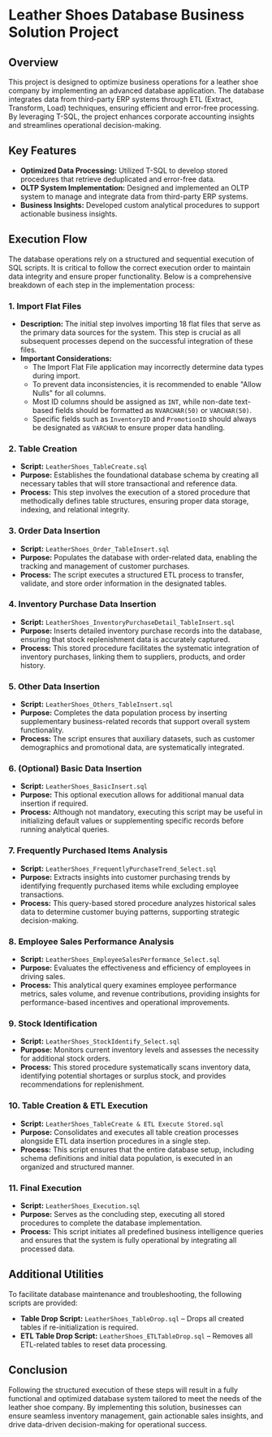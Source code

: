 # Leather Shoes Database Business Solution Project

## Overview
This project is designed to optimize business operations for a leather shoe company by implementing an advanced database application. The database integrates data from third-party ERP systems through ETL (Extract, Transform, Load) techniques, ensuring efficient and error-free processing. By leveraging T-SQL, the project enhances corporate accounting insights and streamlines operational decision-making.

## Key Features
- **Optimized Data Processing:** Utilized T-SQL to develop stored procedures that retrieve deduplicated and error-free data.
- **OLTP System Implementation:** Designed and implemented an OLTP system to manage and integrate data from third-party ERP systems.
- **Business Insights:** Developed custom analytical procedures to support actionable business insights.

## Execution Flow
The database operations rely on a structured and sequential execution of SQL scripts. It is critical to follow the correct execution order to maintain data integrity and ensure proper functionality. Below is a comprehensive breakdown of each step in the implementation process:

### 1. Import Flat Files
- **Description:** The initial step involves importing 18 flat files that serve as the primary data sources for the system. This step is crucial as all subsequent processes depend on the successful integration of these files.
- **Important Considerations:**
  - The Import Flat File application may incorrectly determine data types during import.
  - To prevent data inconsistencies, it is recommended to enable "Allow Nulls" for all columns.
  - Most ID columns should be assigned as `INT`, while non-date text-based fields should be formatted as `NVARCHAR(50)` or `VARCHAR(50)`. 
  - Specific fields such as `InventoryID` and `PromotionID` should always be designated as `VARCHAR` to ensure proper data handling.

### 2. Table Creation
- **Script:** `LeatherShoes_TableCreate.sql`
- **Purpose:** Establishes the foundational database schema by creating all necessary tables that will store transactional and reference data.
- **Process:** This step involves the execution of a stored procedure that methodically defines table structures, ensuring proper data storage, indexing, and relational integrity.

### 3. Order Data Insertion
- **Script:** `LeatherShoes_Order_TableInsert.sql`
- **Purpose:** Populates the database with order-related data, enabling the tracking and management of customer purchases.
- **Process:** The script executes a structured ETL process to transfer, validate, and store order information in the designated tables.

### 4. Inventory Purchase Data Insertion
- **Script:** `LeatherShoes_InventoryPurchaseDetail_TableInsert.sql`
- **Purpose:** Inserts detailed inventory purchase records into the database, ensuring that stock replenishment data is accurately captured.
- **Process:** This stored procedure facilitates the systematic integration of inventory purchases, linking them to suppliers, products, and order history.

### 5. Other Data Insertion
- **Script:** `LeatherShoes_Others_TableInsert.sql`
- **Purpose:** Completes the data population process by inserting supplementary business-related records that support overall system functionality.
- **Process:** The script ensures that auxiliary datasets, such as customer demographics and promotional data, are systematically integrated.

### 6. (Optional) Basic Data Insertion
- **Script:** `LeatherShoes_BasicInsert.sql`
- **Purpose:** This optional execution allows for additional manual data insertion if required.
- **Process:** Although not mandatory, executing this script may be useful in initializing default values or supplementing specific records before running analytical queries.

### 7. Frequently Purchased Items Analysis
- **Script:** `LeatherShoes_FrequentlyPurchaseTrend_Select.sql`
- **Purpose:** Extracts insights into customer purchasing trends by identifying frequently purchased items while excluding employee transactions.
- **Process:** This query-based stored procedure analyzes historical sales data to determine customer buying patterns, supporting strategic decision-making.

### 8. Employee Sales Performance Analysis
- **Script:** `LeatherShoes_EmployeeSalesPerformance_Select.sql`
- **Purpose:** Evaluates the effectiveness and efficiency of employees in driving sales.
- **Process:** This analytical query examines employee performance metrics, sales volume, and revenue contributions, providing insights for performance-based incentives and operational improvements.

### 9. Stock Identification
- **Script:** `LeatherShoes_StockIdentify_Select.sql`
- **Purpose:** Monitors current inventory levels and assesses the necessity for additional stock orders.
- **Process:** This stored procedure systematically scans inventory data, identifying potential shortages or surplus stock, and provides recommendations for replenishment.

### 10. Table Creation & ETL Execution
- **Script:** `LeatherShoes_TableCreate & ETL Execute Stored.sql`
- **Purpose:** Consolidates and executes all table creation processes alongside ETL data insertion procedures in a single step.
- **Process:** This script ensures that the entire database setup, including schema definitions and initial data population, is executed in an organized and structured manner.

### 11. Final Execution
- **Script:** `LeatherShoes_Execution.sql`
- **Purpose:** Serves as the concluding step, executing all stored procedures to complete the database implementation.
- **Process:** This script initiates all predefined business intelligence queries and ensures that the system is fully operational by integrating all processed data.

## Additional Utilities
To facilitate database maintenance and troubleshooting, the following scripts are provided:
- **Table Drop Script:** `LeatherShoes_TableDrop.sql` – Drops all created tables if re-initialization is required.
- **ETL Table Drop Script:** `LeatherShoes_ETLTableDrop.sql` – Removes all ETL-related tables to reset data processing.

## Conclusion
Following the structured execution of these steps will result in a fully functional and optimized database system tailored to meet the needs of the leather shoe company. By implementing this solution, businesses can ensure seamless inventory management, gain actionable sales insights, and drive data-driven decision-making for operational success.
